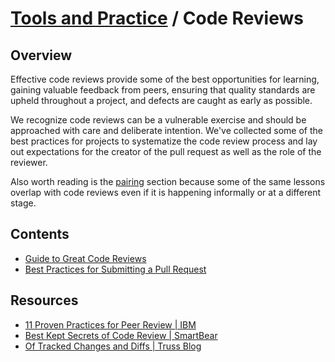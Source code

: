# [Tools and Practice](../README.md) / Code Reviews

## Overview

Effective code reviews provide some of the best opportunities for learning,
gaining valuable feedback from peers, ensuring that quality standards are upheld
throughout a project, and defects are caught as early as possible.

We recognize code reviews can be a vulnerable exercise and should be approached
with care and deliberate intention.  We've collected some of the best practices
for projects to systematize the code review process and lay out expectations for
the creator of the pull request as well as the role of the reviewer.

Also worth reading is the [pairing](../pairing/README.md) section because some
of the same lessons overlap with code reviews even if it is happening informally
or at a different stage.

## Contents

- [Guide to Great Code Reviews](./great-code-reviews.md)
- [Best Practices for Submitting a Pull Request](./pull-request-best-practices.md)

## Resources

- [11 Proven Practices for Peer Review | IBM](https://www.ibm.com/developerworks/rational/library/11-proven-practices-for-peer-review/)
- [Best Kept Secrets of Code Review | SmartBear](https://smartbear.com/SmartBear/media/pdfs/Best-Kept-Secrets-of-Peer-Code-Review_Redirected.pdf)
- [Of Tracked Changes and Diffs | Truss Blog](https://truss.works/blog/2018/1/5/of-tracked-changes-and-diffs-moving-from-editorial-to-engineering)
